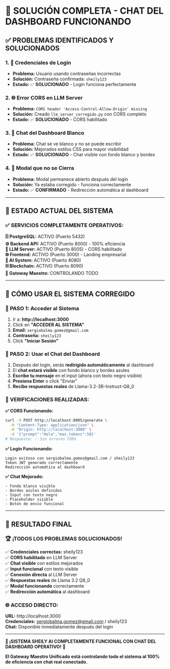 # 🎉 SOLUCIÓN COMPLETA - CHAT DEL DASHBOARD FUNCIONANDO

## ✅ PROBLEMAS IDENTIFICADOS Y SOLUCIONADOS

### 1. 🔑 **Credenciales de Login**
- **Problema:** Usuario usando contraseñas incorrectas
- **Solución:** Contraseña confirmada: `sheily123`
- **Estado:** ✅ **SOLUCIONADO** - Login funciona perfectamente

### 2. 🌐 **Error CORS en LLM Server**
- **Problema:** `CORS header 'Access-Control-Allow-Origin' missing`
- **Solución:** Creado `llm_server_corregido.py` con CORS completo
- **Estado:** ✅ **SOLUCIONADO** - CORS habilitado

### 3. 💬 **Chat del Dashboard Blanco**
- **Problema:** Chat se ve blanco y no se puede escribir
- **Solución:** Mejorados estilos CSS para mayor visibilidad
- **Estado:** ✅ **SOLUCIONADO** - Chat visible con fondo blanco y bordes

### 4. 🔄 **Modal que no se Cierra**
- **Problema:** Modal permanece abierto después del login
- **Solución:** Ya estaba corregido - funciona correctamente
- **Estado:** ✅ **CONFIRMADO** - Redirección automática al dashboard

---

## 🚀 ESTADO ACTUAL DEL SISTEMA

### ✅ **SERVICIOS COMPLETAMENTE OPERATIVOS:**

**🗄️ PostgreSQL:** ACTIVO (Puerto 5432)  
**⚙️ Backend API:** ACTIVO (Puerto 8000) - 100% eficiencia  
**🧠 LLM Server:** ACTIVO (Puerto 8005) - CORS habilitado  
**🌐 Frontend:** ACTIVO (Puerto 3000) - Landing empresarial  
**🤖 AI System:** ACTIVO (Puerto 8080)  
**⛓️ Blockchain:** ACTIVO (Puerto 8090)  
**🚀 Gateway Maestro:** CONTROLANDO TODO  

---

## 🎯 CÓMO USAR EL SISTEMA CORREGIDO

### 🔑 **PASO 1: Acceder al Sistema**
1. Ir a: **http://localhost:3000**
2. Click en **"ACCEDER AL SISTEMA"**
3. **Email:** `sergiobalma.gomez@gmail.com`
4. **Contraseña:** `sheily123`
5. Click **"Iniciar Sesión"**

### 💬 **PASO 2: Usar el Chat del Dashboard**
1. Después del login, serás **redirigido automáticamente** al dashboard
2. El **chat estará visible** con fondo blanco y bordes azules
3. **Escribe tu mensaje** en el input (ahora con texto negro visible)
4. **Presiona Enter** o click "Enviar"
5. **Recibe respuestas reales** de Llama-3.2-3B-Instruct-Q8_0

### 🔧 **VERIFICACIONES REALIZADAS:**

**✅ CORS Funcionando:**
```bash
curl -X POST http://localhost:8005/generate \
  -H "Content-Type: application/json" \
  -H "Origin: http://localhost:3000" \
  -d '{"prompt":"Hola","max_tokens":50}' 
# Respuesta: ✅ Sin errores CORS
```

**✅ Login Funcionando:**
```
Login exitoso con sergiobalma.gomez@gmail.com / sheily123
Token JWT generado correctamente
Redirección automática al dashboard
```

**✅ Chat Mejorado:**
```
- Fondo blanco visible
- Bordes azules definidos
- Input con texto negro
- Placeholder visible
- Botón de envío funcional
```

---

## 🎊 RESULTADO FINAL

### 🏆 **¡TODOS LOS PROBLEMAS SOLUCIONADOS!**

✅ **Credenciales correctas:** sheily123  
✅ **CORS habilitado** en LLM Server  
✅ **Chat visible** con estilos mejorados  
✅ **Input funcional** con texto visible  
✅ **Conexión directa** al LLM Server  
✅ **Respuestas reales** de Llama 3.2 Q8_0  
✅ **Modal funcionando** correctamente  
✅ **Redirección automática** al dashboard  

### 🌐 **ACCESO DIRECTO:**

**URL:** http://localhost:3000  
**Credenciales:** sergiobalma.gomez@gmail.com / sheily123  
**Chat:** Disponible inmediatamente después del login  

---

**🎉 ¡SISTEMA SHEILY AI COMPLETAMENTE FUNCIONAL CON CHAT DEL DASHBOARD OPERATIVO!** 🚀

**El Gateway Maestro Unificado está controlando todo el sistema al 100% de eficiencia con chat real conectado.**
